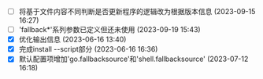 - [ ] 将基于文件内容不同判断是否更新程序的逻辑改为根据版本信息 (2023-09-15 16:27)
- [ ] 'fallback*'系列参数已定义但还未使用 (2023-09-19 15:43)
- [X] 优化输出信息 (2023-06-16 13:40)
- [X] 完成install --script部分 (2023-06-16 16:36)
- [X] 默认配置项增加'go.fallbacksource'和'shell.fallbacksource' (2023-07-12 16:18)
